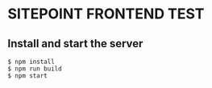 # SITEPOINT FRONTEND TEST

## Install and start the server

```
$ npm install
$ npm run build
$ npm start
```
